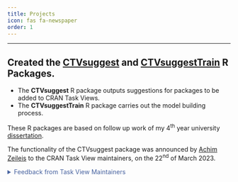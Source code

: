 ```yaml
---
title: Projects
icon: fas fa-newspaper
order: 1
---
```


***

## Created the [CTVsuggest](https://dylandijk.github.io/CTVsuggest/) and [CTVsuggestTrain](https://dylandijk.github.io/CTVsuggestTrain/) R Packages.  
  - The **CTVsuggest** R package outputs suggestions for packages to be added to CRAN Task Views.
  - The **CTVsuggestTrain** R package carries out the model building process.

  These R packages are based on follow up work of my 4<sup>th</sup> year university [dissertation](https://dylandijk.github.io/assets/pdf/Dissertation.pdf).

  The functionality of the CTVsuggest package was announced by [Achim Zeileis](https://www.zeileis.org/) to the CRAN Task View maintainers, on the 22<sup>nd</sup> of March 2023.
   <details>

  <summary markdown="span" style="color:#4863A0">Feedback from Task View Maintainers</summary>
<div markdown="1">

  **Michael Dewey**, maintainer of the [MetaAnalysis](https://github.com/cran-task-views/MetaAnalysis) Task View, wrote:

  > "Just for your info of the top twenty for MetaAnalysis five 
  were definitely relevant and all occurred in the top ten. 
  At least three of these have been in the CTV at some point 
  but fallen off CRAN and then come back. It also found two 
  more which I think are of peripheral relevance. I will 
  have a think about them."

  These two commits were made: [Commit 1](https://github.com/cran-task-views/MetaAnalysis/commit/f088a31930fee9df30979ad89a372a9e187d1ad7) and [Commit 2](https://github.com/cran-task-views/MetaAnalysis/commit/223e53f521ed7af137de5a745f9a9dfcab1e565a) afte the package announcement.

  ***

  **Bill Denney**, maintainer of the [Pharmacokinetics](https://github.com/cran-task-views/Pharmacokinetics) Task View, wrote:

  > "Thanks for the package.  I just updated the Pharmacokinetics CTV using it,
and it provided a list of several more packages that I was not aware of."

A [commit](https://github.com/cran-task-views/Pharmacokinetics/commit/f841bfaa399e211edca71fdffee973b3ff5c5acc) was made.

  ***
  Further examples of commits made using suggestions from CTVsuggest:
  - [Commit](https://github.com/cran-task-views/ChemPhys/commit/05f4fe0d35f0e01ad11ebfe793fd8174dccb376f) titled: "many adds, including many from CTVsuggest" was made in the [ChemPhys](https://github.com/cran-task-views/ChemPhys/commit/05f4fe0d35f0e01ad11ebfe793fd8174dccb376f) Task View.
  - Commits made in Omics Task View: [1](https://github.com/cran-task-views/MissingData/commit/aa7f5b98069babaaceea4dc0a12642da2440011c), [2](https://github.com/cran-task-views/MissingData/commit/ec67663a91bae4a3d1afb8a8a38363ebee3b0144), [3](https://github.com/cran-task-views/MissingData/commit/66bc1e0a2ca65a42e5f677862e2eefa4bef7fc33).

</div>
</details>